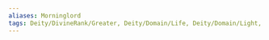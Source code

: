 ```yaml
---
aliases: Morninglord
tags: Deity/DivineRank/Greater, Deity/Domain/Life, Deity/Domain/Light, Alignment/NG, Faction/TwelvePowers
---
```

